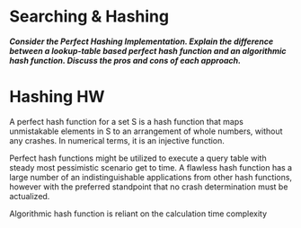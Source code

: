 # Searching & Hashing

***Consider the Perfect Hashing Implementation. Explain the difference between a lookup-table based
perfect hash function and an algorithmic hash function. Discuss the pros and cons of each approach.***



# Hashing HW
A perfect hash function for a set S is a hash function that maps unmistakable elements in S to an arrangement of whole numbers, without any crashes. In numerical terms, it is an injective function.

Perfect hash functions might be utilized to execute a query table with steady most pessimistic scenario get to time. A flawless hash function has a large number of an indistinguishable applications from other hash functions, however with the preferred standpoint that no crash determination must be actualized.

Algorithmic hash function is reliant on the calculation time complexity
